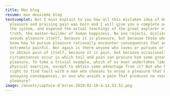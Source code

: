 ```yaml
---
title: Mon blog
resume: mon deuxième blog
textcomplet: But I must explain to you how all this mistaken idea of denouncing
  pleasure and praising pain was born and I will give you a complete account of
  the system, and expound the actual teachings of the great explorer of the
  truth, the master-builder of human happiness. No one rejects, dislikes, or
  avoids pleasure itself, because it is pleasure, but because those who do not
  know how to pursue pleasure rationally encounter consequences that are
  extremely painful. Nor again is there anyone who loves or pursues or desires
  to obtain pain of itself, because it is pain, but because occasionally
  circumstances occur in which toil and pain can procure him some great
  pleasure. To take a trivial example, which of us ever undertakes laborious
  physical exercise, except to obtain some advantage from it? But who has any
  right to find fault with a man who chooses to enjoy a pleasure that has no
  annoying consequences, or one who avoids a pain that produces no resultant
  pleasure?
image: /assets/capture-d’écran-2020-02-10-à-14.52.51.png
---
```

